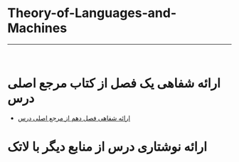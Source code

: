 # Theory-of-Languages-and-Machines
---

<br>

# ارائه شفاهی یک فصل از کتاب مرجع اصلی درس
- [ارائه شفاهی فصل دهم از مرجع اصلی درس](https://www.aparat.com/v/iEpVw)

# ارائه نوشتاری درس از منابع دیگر با لاتک
